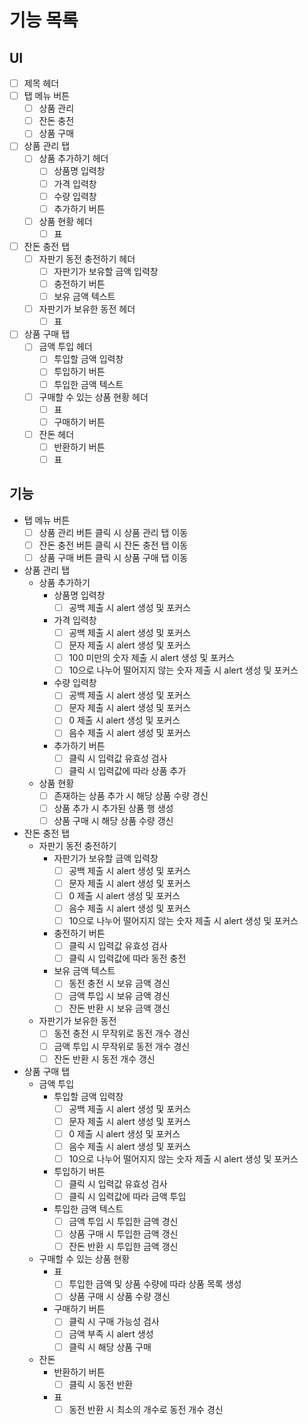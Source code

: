 # 기능 목록

## UI

- [ ] 제목 헤더
- [ ] 탭 메뉴 버튼
  - [ ] 상품 관리
  - [ ] 잔돈 충전
  - [ ] 상품 구매
- [ ] 상품 관리 탭
  - [ ] 상품 추가하기 헤더
    - [ ] 상품명 입력창
    - [ ] 가격 입력창
    - [ ] 수량 입력창
    - [ ] 추가하기 버튼
  - [ ] 상품 현황 헤더
    - [ ] 표
- [ ] 잔돈 충전 탭
  - [ ] 자판기 동전 충전하기 헤더
    - [ ] 자판기가 보유할 금액 입력창
    - [ ] 충전하기 버튼
    - [ ] 보유 금액 텍스트
  - [ ] 자판기가 보유한 동전 헤더
    - [ ] 표
- [ ] 상품 구매 탭
  - [ ] 금액 투입 헤더
    - [ ] 투입할 금액 입력창
    - [ ] 투입하기 버튼
    - [ ] 투입한 금액 텍스트
  - [ ] 구매할 수 있는 상품 현황 헤더
    - [ ] 표
    - [ ] 구매하기 버튼
  - [ ] 잔돈 헤더
    - [ ] 반환하기 버튼
    - [ ] 표

## 기능

- 탭 메뉴 버튼
  - [ ] 상품 관리 버튼 클릭 시 상품 관리 탭 이동
  - [ ] 잔돈 충전 버튼 클릭 시 잔돈 충전 탭 이동
  - [ ] 상품 구매 버튼 클릭 시 상품 구매 탭 이동
- 상품 관리 탭
  - 상품 추가하기
    - 상품명 입력창
      - [ ] 공백 제출 시 alert 생성 및 포커스
    - 가격 입력창
      - [ ] 공백 제출 시 alert 생성 및 포커스
      - [ ] 문자 제출 시 alert 생성 및 포커스
      - [ ] 100 미만의 숫자 제출 시 alert 생성 및 포커스
      - [ ] 10으로 나누어 떨어지지 않는 숫자 제출 시 alert 생성 및 포커스
    - 수량 입력창
      - [ ] 공백 제출 시 alert 생성 및 포커스
      - [ ] 문자 제출 시 alert 생성 및 포커스
      - [ ] 0 제출 시 alert 생성 및 포커스
      - [ ] 음수 제출 시 alert 생성 및 포커스
    - 추가하기 버튼
      - [ ] 클릭 시 입력값 유효성 검사
      - [ ] 클릭 시 입력값에 따라 상품 추가
  - 상품 현황
    - [ ] 존재하는 상품 추가 시 해당 상품 수량 경신
    - [ ] 상품 추가 시 추가된 상품 행 생성
    - [ ] 상품 구매 시 해당 상품 수량 갱신
- 잔돈 충전 탭
  - 자판기 동전 충전하기
    - 자판기가 보유할 금액 입력창
      - [ ] 공백 제출 시 alert 생성 및 포커스
      - [ ] 문자 제출 시 alert 생성 및 포커스
      - [ ] 0 제출 시 alert 생성 및 포커스
      - [ ] 음수 제출 시 alert 생성 및 포커스
      - [ ] 10으로 나누어 떨어지지 않는 숫자 제출 시 alert 생성 및 포커스
    - 충전하기 버튼
      - [ ] 클릭 시 입력값 유효성 검사
      - [ ] 클릭 시 입력값에 따라 동전 충전
    - 보유 금액 텍스트
      - [ ] 동전 충전 시 보유 금액 경신
      - [ ] 금액 투입 시 보유 금액 경신
      - [ ] 잔돈 반환 시 보유 금액 갱신
  - 자판기가 보유한 동전
    - [ ] 동전 충전 시 무작위로 동전 개수 경신
    - [ ] 금액 투입 시 무작위로 동전 개수 경신
    - [ ] 잔돈 반환 시 동전 개수 갱신
- 상품 구매 탭
  - 금액 투입
    - 투입할 금액 입력창
      - [ ] 공백 제출 시 alert 생성 및 포커스
      - [ ] 문자 제출 시 alert 생성 및 포커스
      - [ ] 0 제출 시 alert 생성 및 포커스
      - [ ] 음수 제출 시 alert 생성 및 포커스
      - [ ] 10으로 나누어 떨어지지 않는 숫자 제출 시 alert 생성 및 포커스
    - 투입하기 버튼
      - [ ] 클릭 시 입력값 유효성 검사
      - [ ] 클릭 시 입력값에 따라 금액 투입
    - 투입한 금액 텍스트
      - [ ] 금액 투입 시 투입한 금액 경신
      - [ ] 상품 구매 시 투입한 금액 갱신
      - [ ] 잔돈 반환 시 투입한 금액 갱신
  - 구매할 수 있는 상품 현황
    - 표
      - [ ] 투입한 금액 및 상품 수량에 따라 상품 목록 생성
      - [ ] 상품 구매 시 상품 수량 갱신
    - 구매하기 버튼
      - [ ] 클릭 시 구매 가능성 검사
      - [ ] 금액 부족 시 alert 생성
      - [ ] 클릭 시 해당 상품 구매
  - 잔돈
    - 반환하기 버튼
      - [ ] 클릭 시 동전 반환
    - 표
      - [ ] 동전 반환 시 최소의 개수로 동전 개수 경신
